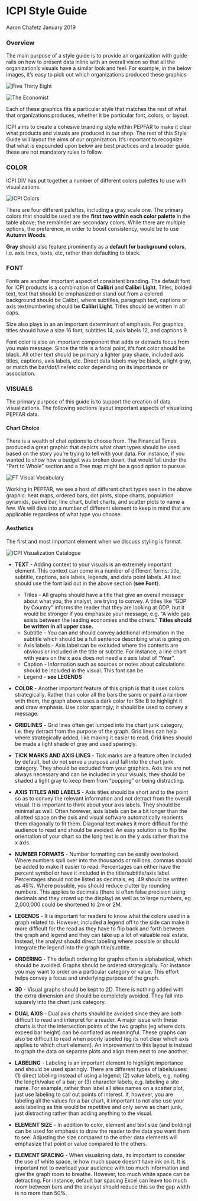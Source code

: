 ICPI Style Guide
================
Aaron Chafetz
January 2019

### Overview

The main purpose of a style guide is to provide an organization with
guide rails on how to present data inline with an overall vision so that
all the organization’s visuals have a similar look and feel. For
example, in the below images, it’s easy to pick out which organizations
produced these graphics

![Five Thirty Eight](RefImages/fivethirtyeight.png)

![The Economist](RefImages/theeconomist.png)

Each of these graphics fits a particular style that matches the rest of
what that organizations produces, whether it be particular font, colors,
or layout.

ICPI aims to create a cohesive branding style within PEPFAR to make it
clear what products and visuals are produced in our shop. The rest of
this Style Guide will layout the aims of our organization. It’s
important to recognize that what is expounded upon below are best
practices and a broader guide, these are not mandatory rules to follow.

### COLOR

ICPI DIV has put together a number of different colors palettes to use
with visualizations.

![ICPI Colors](RefImages/icpi_colors.png)

There are four different palettes, including a gray scale one. The
primary colors that should be used are the **first two within each color
palette** in the table above; the remainder are secondary colors. While
there are multiple options, the preference, in order to boost
consistency, would be to use **Autumn Woods**.

**Gray** should also feature prominently as a **default for background
colors**, i.e. axis lines, texts, etc, rather than defaulting to black.

### FONT

Fonts are another important aspect of consistent branding. The default
font for ICPI products is a combination of **Calibri** and **Calibri
Light**. Titles, bolded text, text that should be emphasized or stand
out from a colored background should be Calibri, where subtitles,
paragraph text, captions or axis text/numbering should be **Calibri
Light**. Titles should be written in all caps.

Size also plays in an an important determinant of emphasis. For
graphics, titles should have a size 16 font, subtitles 14, axis labels
12, and captions 9.

Font color is also an important component that adds or detracts focus
from you main message. Since the title is a focal point, it’s font color
should be black. All other text should be primary a lighter gray shade,
included axis titles, captions, axis labels, etc. Direct data labels may
be black, a light gray, or match the bar/dot/line/etc color depending on
its importance or association.

### VISUALS

The primary purpose of this guide is to support the creation of data
visualizations. The following sections layout important aspects of
visualizing PEPFAR data.

#### Chart Choice

There is a wealth of chat options to choose from. The Financial Times
produced a great graphic that depicts what chart types should be used
based on the story you’re trying to tell with your data. For instance,
if you wanted to show how a budget was broken down, that would fall
under the “Part to Whole” section and a Tree map might be a good option
to pursue.

![FT Visual Vocabulary](RefImages/ft_visualvocabulary.png)

Working in PEPFAR, we see a host of different chart types seen in the
above graphic: heat maps, ordered bars, dot plots, slope charts,
population pyramids, paired bar, line chart, bullet charts, and scatter
plots to name a few. We will dive into a number of different element to
keep in mind that are applicable regardless of what type you choose.

#### Aesthetics

The first and most important element when we discuss styling is format.

![ICPI Visualization Catalogue](RefImages/viz_catalogue.png)

  - **TEXT** - Adding context to your visuals is an extremely important
    element. This context can come in a number of different forms:
    title, subtitle, captions, axis labels, legends, and data point
    labels. All text should use the font laid out in the above section
    (**see Font**).
    
      - Titles - All graphs should have a title that give an overall
        message about what you, the analyst, are trying to convey. A
        titles like “GDP by Country” informs the reader that they are
        looking at GDP, but it would be stronger if you emphasize your
        message, e.g. “A wide gap exists between the leading economies
        and the others.” **Titles should be written in all upper case.**
      - Subtitle - You can and should convey additional information in
        the subtitle which should be a full sentence describing what is
        going on.
      - Axis labels - Axis label can be excluded where the contents are
        obvious or included in the title or subtitle. For instance, a
        line chart with years on the x axis does not need a x axis label
        of “Year”.
      - Caption - Information such as sources or notes about
        calculations should be included in the visual. This font can be
      - Legend - **see LEGENDS**

  - **COLOR** - Another important feature of this graph is that it uses
    colors strategically. Rather than color all the bars the same or
    paint a rainbow with them, the graph above uses a dark color for
    Site B to highlight it and draw emphasis. Use color sparingly; it
    should be used to convey a message.

  - **GRIDLINES** - Grid lines often get lumped into the chart junk
    category, i.e. they detract from the purpose of the graph. Grid
    lines can help where strategically added, like making it easier to
    read. Grid lines should be made a light shade of gray and used
    sparingly.

  - **TICK MARKS AND AXIS LINES** - Tick marks are a feature often
    included by default, but do not serve a purpose and fall into the
    chart junk category. They should be excluded from your graphics.
    Axis line are not always necessary and can be included in your
    visuals; they should be shaded a light gray to keep them from
    “popping” or being distracting.

  - **AXIS TITLES AND LABELS** - Axis titles should be short and to the
    point so as to convey the relevant information and not detract from
    the overall visual. It is important to think about your axis labels.
    They should be minimal as well. Often however, axis labels can be a
    bit longer than the allotted space on the axis and visual software
    automatically reorients them diagonally to fit them. Diagonal text
    makes it more difficult for the audience to read and should be
    avoided. An easy solution is to flip the orientation of your chart
    so the long text is on the y axis rather than the x axis.

  - **NUMBER FORMATS** - Number formatting can be easily overlooked.
    Where numbers spill over into the thousands or millions, commas
    should be added to make it easier to read. Percentages can either
    have the percent symbol or have it included in the
    title/subtitle/axis label. Percentages should not be listed as
    decimals, eg .49 should be written as 49%. Where possible, you
    should reduce clutter by rounding numbers. This applies to decimals
    (there is often false precision using decimals and they crowd up the
    display) as well as to large numbers, eg 2,000,000 could be
    shortened to 2m or 2M.

  - **LEGENDS** - It is important for readers to know what the colors
    used in a graph related to. However, included a legend off to the
    side can make it more difficult for the read as they have to flip
    back and forth between the graph and legend and they can take up a
    lot of valuable real estate. Instead, the analyst should direct
    labeling where possible or should integrate the legend into the
    graph title/subtitle.

  - **ORDERING** - The default ordering for graphs often is
    alphabetical, which should be avoided. Graphs should be ordered
    strategically. For instance you may want to order on a particular
    category or value. This effort helps convey a focus and underlying
    purpose of the graph.

  - **3D** - Visual graphs should be kept to 2D. There is nothing added
    with the extra dimension and should be completely avoided. They fall
    into squarely into the chart junk category.

  - **DUAL AXIS** - Dual axis charts should be avoided since they are
    both difficult to read and interpret for a reader. A major issue
    with these charts is that the intersection points of the two graphs
    (eg where dots exceed bar height) can be conflated as meaningful.
    These graphs can also be difficult to read when poorly labeled (eg
    its not clear which axis applies to which chart element). An
    improvement to this layout is instead to graph the data on separate
    plots and align them next to one another.

  - **LABELING** - Labeling is an important element to highlight
    importance and should be used sparingly. There are different types
    of labels/uses: (1) direct labeling instead of using a legend; (2)
    value labels, e.g. noting the length/value of a bar; or (3)
    character labels, e.g. labeling a site name. For example, rather
    than label all sites names on a scatter plot, just use labeling to
    call out points of interest. If, however, you are labeling all the
    values for a bar chart, it important to not also use your axis
    labeling as this would be repetitive and only serve as chart junk,
    just distracting rather than adding anything to the visual.

  - **ELEMENT SIZE** - In addition to color, element and text size (and
    bolding) can be used for emphasis to draw the reader to the data you
    want them to see. Adjusting the size compared to the other data
    elements will emphasize that point or value compared to the others.

  - **ELEMENT SPACING** - When visualizing data, its important to
    consider the use of white space, ie how much space doesn’t have ink
    on it. It is important not to overload your audience with too much
    information and give the graph room to breathe. However, too much
    white space can be detracting. For instance, default bar spacing
    Excel can leave too much room between bars and the analyst should
    reduce this so the gap width is no more than 50%.
